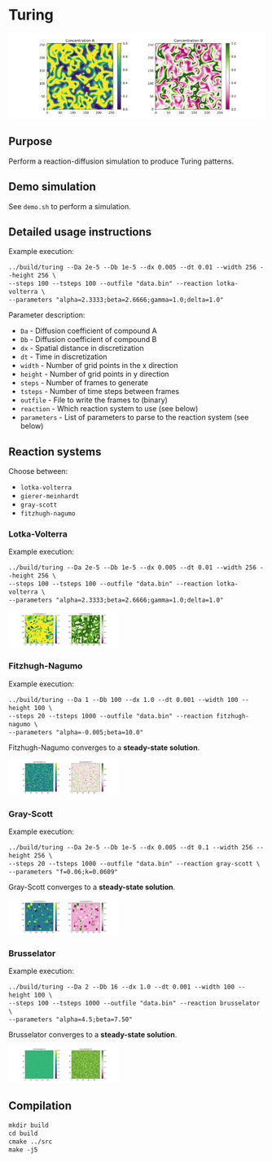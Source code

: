 # Turing

![Lotka-Volterra reaction-diffusion system](img/lotka-volterra.jpg "Lotka-Volterra reaction-diffusion system")

## Purpose
Perform a reaction-diffusion simulation to produce Turing patterns.

## Demo simulation
See `demo.sh` to perform a simulation.

## Detailed usage instructions
Example execution:
```
../build/turing --Da 2e-5 --Db 1e-5 --dx 0.005 --dt 0.01 --width 256 --height 256 \
--steps 100 --tsteps 100 --outfile "data.bin" --reaction lotka-volterra \
--parameters "alpha=2.3333;beta=2.6666;gamma=1.0;delta=1.0"
```

Parameter description:
* `Da` - Diffusion coefficient of compound A
* `Db` - Diffusion coefficient of compound B
* `dx` - Spatial distance in discretization
* `dt` - Time in discretization
* `width` - Number of grid points in the x direction
* `height` - Number of grid points in y direction
* `steps` - Number of frames to generate
* `tsteps` - Number of time steps between frames
* `outfile` - File to write the frames to (binary)
* `reaction` - Which reaction system to use (see below)
* `parameters` - List of parameters to parse to the reaction system (see below)

## Reaction systems

Choose between:
* `lotka-volterra`
* `gierer-meinhardt`
* `gray-scott`
* `fitzhugh-nagumo`

### Lotka-Volterra
Example execution:
```
../build/turing --Da 2e-5 --Db 1e-5 --dx 0.005 --dt 0.01 --width 256 --height 256 \
--steps 100 --tsteps 100 --outfile "data.bin" --reaction lotka-volterra \
--parameters "alpha=2.3333;beta=2.6666;gamma=1.0;delta=1.0"
```

![Lotka-Volterra reaction-diffusion system](img/lotka-volterra.gif "Lotka-Volterra reaction-diffusion system")

### Fitzhugh-Nagumo
Example execution:
```
../build/turing --Da 1 --Db 100 --dx 1.0 --dt 0.001 --width 100 --height 100 \
--steps 20 --tsteps 1000 --outfile "data.bin" --reaction fitzhugh-nagumo \
--parameters "alpha=-0.005;beta=10.0"
```

Fitzhugh-Nagumo converges to a **steady-state solution**.

![Fitzhugh-Nagumo reaction-diffusion system](img/fitzhugh-nagumo.gif "Fitzhugh-Nagumo reaction-diffusion system")

### Gray-Scott
Example execution:
```
../build/turing --Da 2e-5 --Db 1e-5 --dx 0.005 --dt 0.1 --width 256 --height 256 \
--steps 20 --tsteps 1000 --outfile "data.bin" --reaction gray-scott \
--parameters "f=0.06;k=0.0609"
```

Gray-Scott converges to a **steady-state solution**.

![Gray-Scott reaction-diffusion system](img/gray-scott.gif "Gray-Scott reaction-diffusion system")

### Brusselator
Example execution:
```
../build/turing --Da 2 --Db 16 --dx 1.0 --dt 0.001 --width 100 --height 100 \
--steps 100 --tsteps 1000 --outfile "data.bin" --reaction brusselator \
--parameters "alpha=4.5;beta=7.50"
```

Brusselator converges to a **steady-state solution**.

![Brusselator reaction-diffusion system](img/brusselator.gif "Brusselator reaction-diffusion system")

## Compilation
```
mkdir build
cd build
cmake ../src
make -j5
```
